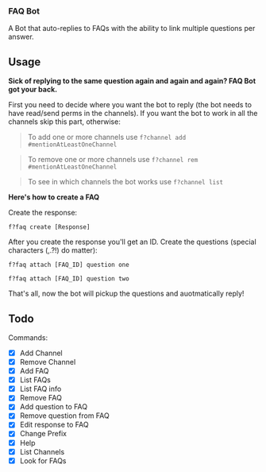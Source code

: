 ### FAQ Bot

A Bot that auto-replies to FAQs with the ability to link multiple questions per answer.

## Usage

**Sick of replying to the same question again and again and again? FAQ Bot got your back.**

First you need to decide where you want the bot to reply (the bot needs to have read/send perms in the channels). If you want the bot to work in all the channels skip this part, otherwise:

> To add one or more channels use `f?channel add #mentionAtLeastOneChannel`

> To remove one or more channels use `f?channel rem #mentionAtLeastOneChannel`

> To see in which channels the bot works use `f?channel list`

**Here's how to create a FAQ**

Create the response:

`f?faq create [Response]`

After you create the response you'll get an ID.
Create the questions (special characters (,.?!) do matter):

`f?faq attach [FAQ_ID] question one`

`f?faq attach [FAQ_ID] question two`

That's all, now the bot will pickup the questions and auotmatically reply!



## Todo

Commands: 

- [X] Add Channel
- [X] Remove Channel
- [X] Add FAQ
- [X] List FAQs
- [X] List FAQ info
- [X] Remove FAQ
- [X] Add question to FAQ
- [X] Remove question from FAQ
- [X] Edit response to FAQ
- [X] Change Prefix
- [X] Help
- [X] List Channels
- [X] Look for FAQs